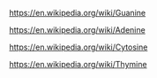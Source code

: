 


https://en.wikipedia.org/wiki/Guanine

https://en.wikipedia.org/wiki/Adenine

https://en.wikipedia.org/wiki/Cytosine

https://en.wikipedia.org/wiki/Thymine
